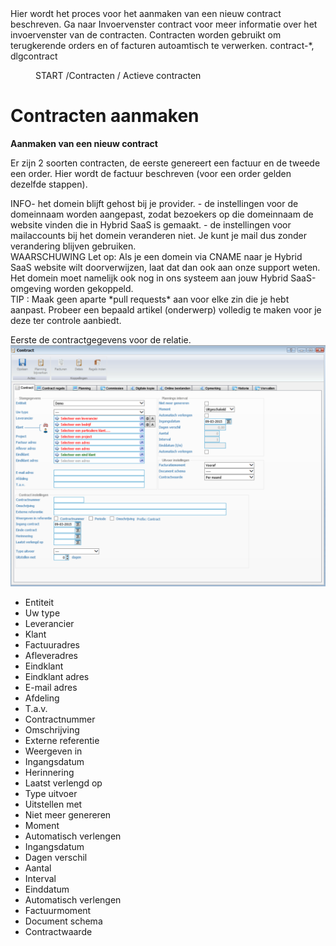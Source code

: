 <properties>
	<page>
		<title>Contracten</title>
		<description> Hier wordt het proces voor het aanmaken van een nieuw contract beschreven. Ga naar Invoervenster contract voor meer informatie over het invoervenster van de contracten. Contracten worden gebruikt om terugkerende orders en of facturen autoamtisch te verwerken.  </description>
		<context>contract-*, dlgcontract</context>
</page>
	<menu>
		<position>START  /Contracten / Actieve contracten</position> 
		<title>Uitleg</title>
	</menu>
</properties>

# Contracten aanmaken #

**Aanmaken van een nieuw contract**

Er zijn 2 soorten contracten, de eerste genereert een factuur en de tweede een order. Hier wordt de factuur beschreven (voor een order gelden dezelfde stappen).

<div class="info">
	INFO- het domein blijft gehost bij je provider.
	- de instellingen voor de domeinnaam worden aangepast, zodat bezoekers op die domeinnaam de website vinden die in Hybrid SaaS is gemaakt.
	- de instellingen voor mailaccounts bij het domein veranderen niet. Je kunt je mail dus zonder verandering blijven gebruiken.
</div>

<div class="warning">
WAARSCHUWING Let op:
Als je een domein via CNAME naar je Hybrid SaaS website wilt doorverwijzen, laat dat dan ook aan onze support weten. Het domein moet namelijk ook nog in ons systeem aan jouw Hybrid SaaS-omgeving worden gekoppeld.
</div>

<div class="tip">
TIP : Maak geen aparte *pull requests* aan voor elke zin die je hebt aanpast. Probeer een bepaald artikel (onderwerp) volledig te maken voor je deze ter controle aanbiedt. 
</div>


Eerste de contractgegevens voor de relatie.
![](images/contract-hoofdpagina.png) 

- Entiteit
- Uw type
- Leverancier
- Klant
- Factuuradres
- Afleveradres
- Eindklant
- Eindklant adres
- E-mail adres
- Afdeling
- T.a.v.
- Contractnummer
- Omschrijving
- Externe referentie
- Weergeven in
- Ingangsdatum
- Herinnering
- Laatst verlengd op
- Type uitvoer
- Uitstellen met
- Niet meer genereren
- Moment
- Automatisch verlengen
- Ingangsdatum
- Dagen verschil
- Aantal
- Interval
- Einddatum 
- Automatisch verlengen
- Factuurmoment
- Document schema
- Contractwaarde

